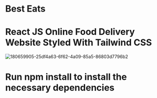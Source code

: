 # Best Eats
# React JS Online Food Delivery Website Styled With Tailwind CSS

![180659905-25df4a63-6f62-4a09-85a5-86803d7796b2](https://user-images.githubusercontent.com/103874608/200161594-cace1a60-e51f-459d-9749-068709fcff14.jpg)
# Run npm install to install the necessary dependencies
